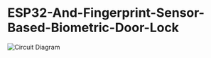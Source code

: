 # ESP32-And-Fingerprint-Sensor-Based-Biometric-Door-Lock
![Circuit Diagram](https://github.com/PrateekSinghRajput/ESP32-And-Fingerprint-Sensor-Based-Biometric-Door-Lock/assets/92904643/43a1ccc5-b705-4e7a-992d-24d431f7ff4b)
